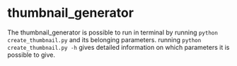 # thumbnail_generator
The thumbnail_generator is possible to run in terminal by running ```python create_thumbnail.py``` and its belonging parameters. running ```python create_thumbnail.py -h``` gives detailed information on which parameters it is possible to give.
